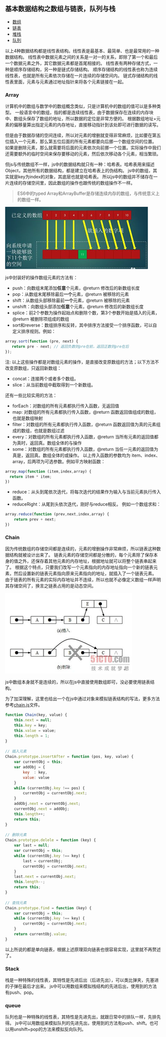 ## 基本数据结构之数组与链表，队列与栈

- [数组](#array)
- [链表](#chain)
- [堆栈](#stack)
- [队列](#queue)

以上4种数据结构都是线性表结构。线性表是最基本、最简单、也是最常用的一种数据结构。
线性表中数据元素之间的关系是一对一的关系，即除了第一个和最后一个数据元素之外，其它数据元素都是首尾相接的。
线性表有两种存储方式，一种是顺序存储结构，另一种是链式存储结构。
顺序存储结构的线性表也称为连续线性表，也就是所有元素依次存储在一片连续的存储空间内。
链式存储结构的线性表里面，元素与元素通过地址指针来将各个元素链接在一起。

### Array

计算机中的数组与数学中的数组概念类似，只是计算机中的数组的值可以是多种类型。
一般语言中的数组，指的都是连续线性表，由于数据保存在连续的内存块中、数组头保存了数组的地址，所以数据的定位是非常方便的。
根据数组地址+元素的偏移量算出指定元素的内存地址，直接移动指针到该处即可进行数据的读写。

但是由于数据存储的空间连续，所以对元素的增删就变得非常麻烦，比如要在第五位插入一个元素，那么第五位后面的所有元素都要向后挪一个数组空间的位置。
如果是删除元素，那么就需要将后面的元素依次向前挪一个位置。实际操作中我们还需要额外的临时空间来保存要移动的元素，然后依次移动各个元素，相当繁琐。

但js与传统数组不一样，js中的数据结构就只有一种：哈希表。哈希表用来描述Object，其他所有的数据结构，都是建立在哈希表上的伪结构。
js中的数组，其实就是key为index的对象，其底层也就是哈希表。
所以js中的数组并不储存在一片连续的存储空间里，因此数组的操作也跟传统的数组操作不一样。

> ES6中的typed Array和ArrayBuffer是存储连续内存的数组，与传统意义上的数组一样。

![数组插入动画](resource/Array001.png)

js中封装好的操作数组元素的方法有：
- push：向数组末尾添加**任意**个元素，@return 修改后的新数组长度
- pop：从数组末尾移除最后**一个**元素，@return 被移除的元素
- shift：从数组头部移除最前**一个**元素，@return 被移除的元素
- unshift：向数组头部添加**任意**个元素，@return 修改后的新数组长度
- splice：前2个参数为操作起始点和删除个数，第3个参数开始是插入的元素，@return 被删除项组成的数组
- sort和reverse：数组排序和反转，其中排序方法接受一个排序函数，可以自定义排序规则。例如：
```javascript
array.sort(function (pre, next) {
   return pre - next; // 返回负数则pre在前，返回正数则pre在后 
});
```

注: 以上这些操作都是对数组元素的操作，是直接改变原数组的方法；以下方法不改变原数组，只返回新数组：

- concat：连接两个或者多个数组。
- slice：从当前数组中截取得到一个新数组。

还有一些比较实用的方法：

- forEach：对数组的所有元素都执行传入函数，无返回值
- map: 对数组的所有元素都执行传入函数，@return 函数返回值组成的数组，也就是数组映射
- filter：对数组的所有元素都执行传入函数，@return 函数返回值为真的元素组成的数组，也就是数组过滤
- every：对数组的所有元素都执行传入函数，@return 当所有元素的返回值都为真时，返回真。数组全体的与操作
- some：对数组的所有元素都执行传入函数，@return 当任一元素的返回值为真是，返回真。数组全体的或操作。
以上传入函数的参数均为 item、index、array，后两项为可选参数。例如平方映射函数：
```javascript
array.map(function (item,index,array) {
  return item * item;
})
```

- reduce：从头到尾依次迭代，将每次迭代的结果作为输入与当前元素执行传入函数。
- reduceRight：从尾到头依次迭代，刚好与reduce相反。
例如一个数组求和：
```javascript
array.reduce(function (prev,next,index,array) {
    return prev + next;
})
```

### Chain

因为传统数组的存储空间都是连续的，元素的增删操作非常麻烦，所以链表这种数据结构就被设计出来了。
链表元素的存储空间都是分散的，每个元素除了保存本身的值之外，还保存着其他元素的内存地址，根据地址就可以将整个链表串起来了。
根据这个特点，只要我们改写一个元素指向的内存地址指向一个新的链表元素，然后设置新的链表元素指向原来元素指向的地址，就插入了一个链表元素。
由于链表的所有元素的实际内存地址并不连续，所以也就不必像定义数组一样声明其存储空间了，换言之链表占用的是动态空间。

![链表插入动画](resource/Chain001.jpg)

js中数组本身就不是连续的，所以在js中直接使用数组即可，没必要使用链表结构。

为了加深理解，这里也给出一个在js中通过对象来模拟链表结构的写法，更多方法参考[chain.js](./chain.js)文件。

```javascript
function Chain(key, value) {
	this.next = null;
	this.key = key;
	this.value = value;
	this.length = 1;
}

// 插入元素
Chain.prototype.insertAfter = function (pos, key, value) {
	var currentObj = this;
	var addObj = {
		key  : key,
		value: value
	}
	while (currentObj.key !== pos) {
		currentObj = currentObj.next;
	}
	addObj.next = currentObj.next;
	currentObj.next = addObj;
	this.length++;
	return this;
}

// 删除元素
Chain.prototype.delele = function (key) {
	var last = null;
	var currentObj = this;
	while (currentObj.key !== key) {
		last = currentObj;
		currentObj = currentObj.next;
	}
	last.next = currentObj.next;
	this.length--;
	return this;
}

// 查找元素
Chain.prototype.find = function (key) {
	var currentObj = this;
	while (currentObj.key !== key) {
		currentObj = currentObj.next;
	}
	return currentObj.value;
}
```

以上所说的都是单向链表，根据上述原理双向链表也很容易实现，这里就不再赘述了。

### Stack

栈是一种特殊的线性表，其特性是先进后出（后进先出），可以类比弹夹，先塞进的子弹在最后才出来。
js中可以用数组来模拟栈结构的先进后出，使用到的方法有push、pop。


### queue

队列也是一种特殊的线性表，其特性是先进先出，就跟日常中的排队一样，先排先得。
js中可以用数组来模拟队列的先进先出，使用到的方法有push、shift。也可以用unshift+pop的方法来模拟反向队列。




